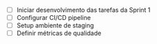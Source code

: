 - [ ] Iniciar desenvolvimento das tarefas da Sprint 1
- [ ] Configurar CI/CD pipeline
- [ ] Setup ambiente de staging
- [ ] Definir métricas de qualidade